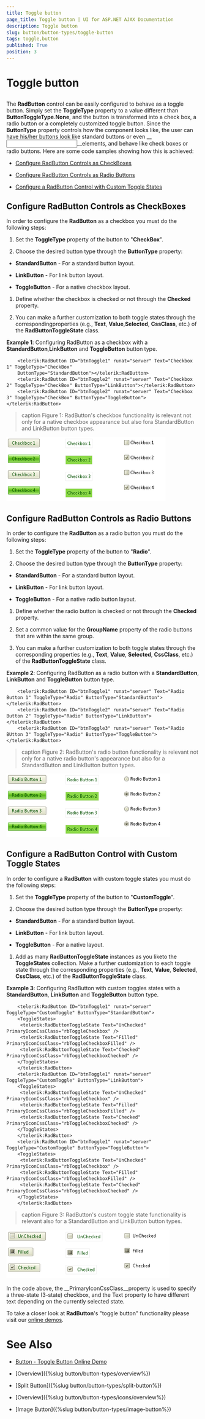 ```yaml
---
title: Toggle button
page_title: Toggle button | UI for ASP.NET AJAX Documentation
description: Toggle button
slug: button/button-types/toggle-button
tags: toggle,button
published: True
position: 3
---
```


# Toggle button



## 

The __RadButton__ control can be easily configured to behave as a toggle button. Simply set the __ToggleType__ property to a value different than __ButtonToggleType__.__None__, and the button is transformed into a check box, a radio button or a completely customized toggle button. Since the __ButtonType__ property controls how the component looks like, the user can have his/her buttons look like standard buttons or even __<input type="submit|button" />__elements, and behave like check boxes or radio buttons. Here are some code samples showing how this is achieved:

* [Configure RadButton Controls as CheckBoxes](#configure-radbutton-controls-as-checkboxes)

* [Configure RadButton Controls as Radio Buttons](#configure-radbutton-controls-as-radio-buttons)

* [Configure a RadButton Control with Custom Toggle States](#configure-a-radbutton-control-with-custom-toggle-states)

## Configure RadButton Controls as CheckBoxes

In order to configure the __RadButton__ as a checkbox you must do the following steps:

1. Set the __ToggleType__ property of the button to "__CheckBox__".

1. Choose the desired button type through the __ButtonType__ property:

* __StandardButton__ - For a standard button layout.

* __LinkButton__ - For link button layout.

* __ToggleButton__ - For a native checkbox layout.

1. Define whether the checkbox is checked or not through the __Checked__ property.

1. You can make a further customization to both toggle states through the correspondingproperties (e.g., __Text__, __Value__,__Selected__, __CssClass__, etc.) of the __RadButtonToggleState__ class.

__Example 1__: Configuring RadButton as a checkbox with a __StandardButton__,__LinkButton__ and __ToggleButton__ button type.

````ASPNET
	<telerik:RadButton ID="btnToggle1" runat="server" Text="Checkbox 1" ToggleType="CheckBox"
	ButtonType="StandardButton"></telerik:RadButton>
	<telerik:RadButton ID="btnToggle2" runat="server" Text="Checkbox 2" ToggleType="CheckBox" ButtonType="LinkButton"></telerik:RadButton>
	<telerik:RadButton ID="btnToggle2" runat="server" Text="Checkbox 3" ToggleType="CheckBox" ButtonType="ToggleButton"></telerik:RadButton> 
````


>caption Figure 1: RadButton's checkbox functionality is relevant not only for a native checkbox appearance but also fora StandardButton and LinkButton button types.

![Checkboxes](images/button-checkboxes.png)

## Configure RadButton Controls as Radio Buttons

In order to configure the __RadButton__ as a radio button you must do the following steps:

1. Set the __ToggleType__ property of the button to "__Radio__".

1. Choose the desired button type through the __ButtonType__ property:

* __StandardButton__ - For a standard button layout.

* __LinkButton__ - For link button layout.

* __ToggleButton__ - For a native radio button layout.

1. Define whether the radio button is checked or not through the __Checked__ property.

1. Set a common value for the __GroupName__ property of the radio buttons that are within the same group.

1. You can make a further customization to both toggle states through the corresponding properties (e.g., __Text__, __Value__, __Selected__, __CssClass__, etc.) of the __RadButtonToggleState__ class.

__Example 2__: Configuring RadButton as a radio button with a __StandardButton__, __LinkButton__ and __ToggleButton__ button type.

````ASPNET
	<telerik:RadButton ID="btnToggle1" runat="server" Text="Radio Button 1" ToggleType="Radio" ButtonType="StandardButton"></telerik:RadButton>
	<telerik:RadButton ID="btnToggle2" runat="server" Text="Radio Button 2" ToggleType="Radio" ButtonType="LinkButton"></telerik:RadButton>
	<telerik:RadButton ID="btnToggle3" runat="server" Text="Radio BUtton 3" ToggleType="Radio" ButtonType="ToggleButton"></telerik:RadButton> 
````




>caption Figure 2: RadButton's radio button functionality is relevant not only for a native radio button's appearance but also for a StandardButton and LinkButton button types.

![RadioButtons](images/button-radios.png)



## Configure a RadButton Control with Custom Toggle States

In order to configure a __RadButton__ with custom toggle states you must do the following steps:

1. Set the __ToggleType__ property of the button to "__CustomToggle__".

1. Choose the desired button type through the __ButtonType__ property:

* __StandardButton__ - For a standard button layout.

* __LinkButton__ - For link button layout.

* __ToggleButton__ - For a native layout.

1. Add as many __RadButtonToggleState__ instances as you liketo the __ToggleStates__ collection. Make a further customization to each toggle state through the corresponding properties (e.g., __Text__, __Value__, __Selected__, __CssClass__, etc.) of the __RadButtonToggleState__ class.

__Example 3__: Configuring RadButton with custom toggles states with a __StandardButton__, __LinkButton__ and __ToggleButton__ button type.

````ASPNET
	<telerik:RadButton ID="btnToggle1" runat="server" ToggleType="CustomToggle" ButtonType="StandardButton">
	<ToggleStates>
	 <telerik:RadButtonToggleState Text="UnChecked" PrimaryIconCssClass="rbToggleCheckbox" />
	 <telerik:RadButtonToggleState Text="Filled" PrimaryIconCssClass="rbToggleCheckboxFilled" />
	 <telerik:RadButtonToggleState Text="Checked" PrimaryIconCssClass="rbToggleCheckboxChecked" />
	</ToggleStates>
	</telerik:RadButton>
	<telerik:RadButton ID="btnToggle1" runat="server" ToggleType="CustomToggle" ButtonType="LinkButton">
	<ToggleStates>
	 <telerik:RadButtonToggleState Text="UnChecked" PrimaryIconCssClass="rbToggleCheckbox" />
	 <telerik:RadButtonToggleState Text="Filled" PrimaryIconCssClass="rbToggleCheckboxFilled" />
	 <telerik:RadButtonToggleState Text="Checked" PrimaryIconCssClass="rbToggleCheckboxChecked" />
	</ToggleStates>
	</telerik:RadButton>
	<telerik:RadButton ID="btnToggle1" runat="server" ToggleType="CustomToggle" ButtonType="ToggleButton">
	<ToggleStates>
	 <telerik:RadButtonToggleState Text="UnChecked" PrimaryIconCssClass="rbToggleCheckbox" />
	 <telerik:RadButtonToggleState Text="Filled" PrimaryIconCssClass="rbToggleCheckboxFilled" />
	 <telerik:RadButtonToggleState Text="Checked" PrimaryIconCssClass="rbToggleCheckboxChecked" />
	</ToggleStates>
	</telerik:RadButton> 
````


>caption Figure 3: RadButton's custom toggle state functionality is relevant also for a StandardButton and LinkButton button types.

![Custom Toggle Buttons](images/button-customtoggles.png)

In the code above, the __PrimaryIconCssClass__property is used to specify a three-state (3-state) checkbox, and the Text property to have different text depending on the currently selected state.

To take a closer look at __RadButton__'s "toggle button" functionality please visit our [online demos](http://demos.telerik.com/aspnet-ajax/button/examples/togglebutton/defaultcs.aspx).





# See Also

 * [Button - Toggle Button Online Demo](http://demos.telerik.com/aspnet-ajax/button/examples/togglebutton/defaultcs.aspx)

 * [Overview]({%slug button/button-types/overview%})

 * [Split Button]({%slug button/button-types/split-button%})

 * [Overview]({%slug button/button-types/icons/overview%})

 * [Image Button]({%slug button/button-types/image-button%})

